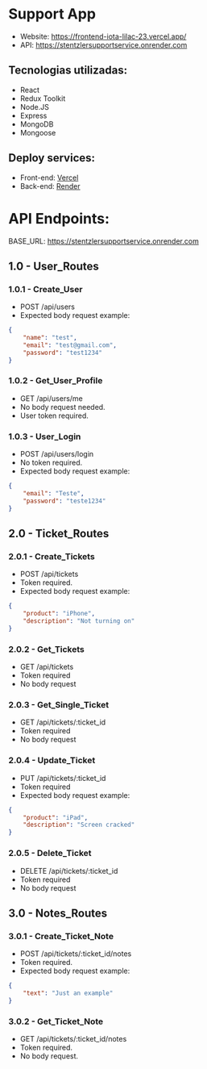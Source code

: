 # Support App

- Website: https://frontend-iota-lilac-23.vercel.app/
- API: https://stentzlersupportservice.onrender.com

## Tecnologias utilizadas:

- React
- Redux Toolkit
- Node.JS
- Express
- MongoDB
- Mongoose

## Deploy services:

- Front-end: [Vercel](https://vercel.com/)
- Back-end: [Render](https://render.com/)

# API Endpoints:

BASE_URL: https://stentzlersupportservice.onrender.com

## 1.0 - User_Routes

### 1.0.1 - Create_User

- POST /api/users
- Expected body request example:

```json
{
	"name": "test",
	"email": "test@gmail.com",
	"password": "test1234"
}
```

### 1.0.2 - Get_User_Profile

- GET /api/users/me
- No body request needed.
- User token required.

### 1.0.3 - User_Login

- POST /api/users/login
- No token required.
- Expected body request example:

```json
{
	"email": "Teste",
	"password": "teste1234"
}
```

## 2.0 - Ticket_Routes

### 2.0.1 - Create_Tickets

- POST /api/tickets
- Token required.
- Expected body request example:

```json
{
	"product": "iPhone",
	"description": "Not turning on"
}
```

### 2.0.2 - Get_Tickets

- GET /api/tickets
- Token required
- No body request

### 2.0.3 - Get_Single_Ticket

- GET /api/tickets/:ticket_id
- Token required
- No body request

### 2.0.4 - Update_Ticket

- PUT /api/tickets/:ticket_id
- Token required
- Expected body request example:

```json
{
	"product": "iPad",
	"description": "Screen cracked"
}
```

### 2.0.5 - Delete_Ticket

- DELETE /api/tickets/:ticket_id
- Token required
- No body request

## 3.0 - Notes_Routes

### 3.0.1 - Create_Ticket_Note

- POST /api/tickets/:ticket_id/notes
- Token required.
- Expected body request example:

```json
{
	"text": "Just an example"
}
```

### 3.0.2 - Get_Ticket_Note

- GET /api/tickets/:ticket_id/notes
- Token required.
- No body request.
